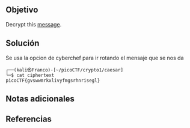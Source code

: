 ## Objetivo
Decrypt this [message](https://jupiter.challenges.picoctf.org/static/7d707a443e95054dc4cf30b1d9522ef0/ciphertext).
## Solución
Se usa la opcion de cyberchef para ir rotando el mensaje que se nos da
```
┌──(kali㉿Franco)-[~/picoCTF/crypto1/caesar]
└─$ cat ciphertext   
picoCTF{gvswwmrkxlivyfmgsrhnrisegl}   
```


## Notas adicionales

## Referencias